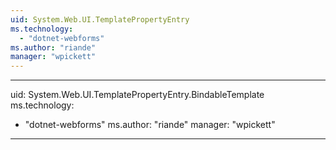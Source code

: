 ```yaml
---
uid: System.Web.UI.TemplatePropertyEntry
ms.technology: 
  - "dotnet-webforms"
ms.author: "riande"
manager: "wpickett"
---
```


---
uid: System.Web.UI.TemplatePropertyEntry.BindableTemplate
ms.technology: 
  - "dotnet-webforms"
ms.author: "riande"
manager: "wpickett"
---
